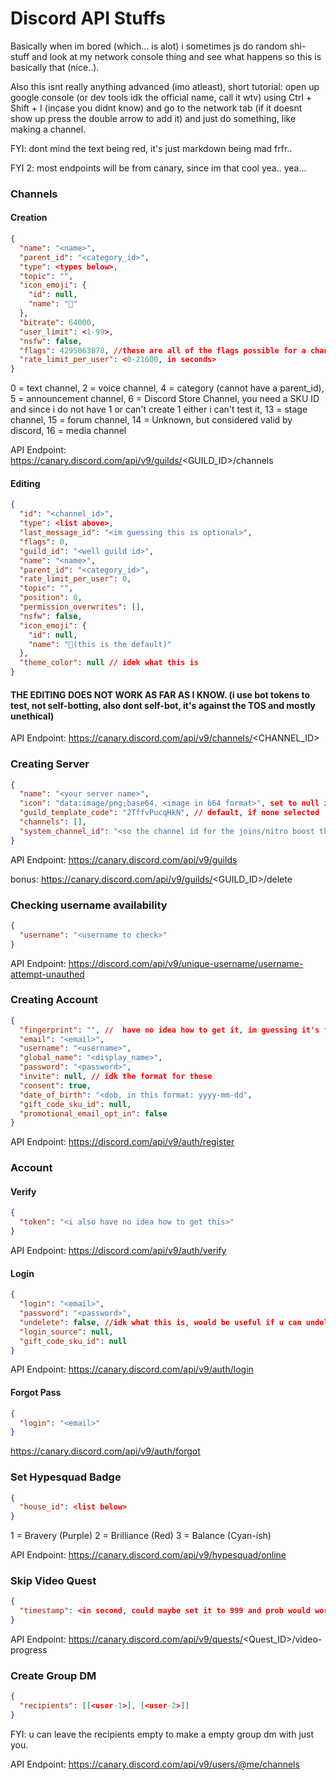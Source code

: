 # Discord API Stuffs

Basically when im bored (which... is alot) i sometimes js do random shi- stuff and look at my network console thing and see what happens so this is basically that (nice..).

Also this isnt really anything advanced (imo atleast), short tutorial: open up google console (or dev tools idk the official name, call it wtv) using Ctrl + Shift + I (incase you didnt know) and go to the network tab (if it doesnt show up press the double arrow to add it) and just do something, like making a channel.

FYI: dont mind the text being red, it's just markdown being mad frfr..

FYI 2: most endpoints will be from canary, since im that cool yea.. yea...

### Channels
#### Creation
```json
{
  "name": "<name>",
  "parent_id": "<category_id>",
  "type": <types below>,
  "topic": "",
  "icon_emoji": {
    "id": null,
    "name": "👋"
  },
  "bitrate": 64000,
  "user_limit": <1-99>,
  "nsfw": false,
  "flags": 4295063878, //these are all of the flags possible for a channel (almost all)
  "rate_limit_per_user": <0-21600, in seconds>
}
```

0 = text channel,
2 = voice channel,
4 = category (cannot have a parent_id),
5 = announcement channel,
6 = Discord Store Channel, you need a SKU ID and since i do not have 1 or can't create 1 either i can't test it, 
13 = stage channel,
15 = forum channel,
14 = Unknown, but considered valid by discord,
16 = media channel

API Endpoint: https://canary.discord.com/api/v9/guilds/<GUILD_ID>/channels

#### Editing
```json
{
  "id": "<channel_id>",
  "type": <list above>,
  "last_message_id": "<im guessing this is optional>",
  "flags": 0,
  "guild_id": "<well guild id>",
  "name": "<name>",
  "parent_id": "<category_id>",
  "rate_limit_per_user": 0,
  "topic": "",
  "position": 0,
  "permission_overwrites": [],
  "nsfw": false,
  "icon_emoji": {
    "id": null,
    "name": "👋(this is the default)"
  },
  "theme_color": null // idek what this is
}
```
#### THE EDITING DOES NOT WORK AS FAR AS I KNOW. (i use bot tokens to test, not self-botting, also dont self-bot, it's against the TOS and mostly unethical)

API Endpoint: https://canary.discord.com/api/v9/channels/<CHANNEL_ID>

### Creating Server
```json
{
  "name": "<your server name>",
  "icon": "data:image/png;base64, <image in b64 format>", set to null if none.
  "guild_template_code": "2TffvPucqHkN", // default, if none selected
  "channels": [],
  "system_channel_id": "<so the channel id for the joins/nitro boost thingy>" // not modifiable, set to null, otherwise might error.
}
```

API Endpoint: https://canary.discord.com/api/v9/guilds

bonus: https://canary.discord.com/api/v9/guilds/<GUILD_ID>/delete

### Checking username availability
```json
{
  "username": "<username to check>"
}
```

API Endpoint: https://discord.com/api/v9/unique-username/username-attempt-unauthed

### Creating Account
```json
{
  "fingerprint": "", //  have no idea how to get it, im guessing it's from the captcha or something idk
  "email": "<email>",
  "username": "<username>",
  "global_name": "<display_name>",
  "password": "<password>",
  "invite": null, // idk the format for these
  "consent": true,
  "date_of_birth": "<dob, in this format: yyyy-mm-dd",
  "gift_code_sku_id": null,
  "promotional_email_opt_in": false
}
```

API Endpoint: https://discord.com/api/v9/auth/register

### Account
#### Verify
```json
{
  "token": "<i also have no idea how to get this>"
}
```

API Endpoint: https://discord.com/api/v9/auth/verify

#### Login
```json
{
  "login": "<email>",
  "password": "<password>",
  "undelete": false, //idk what this is, would be useful if u can undelete u r account js with that though
  "login_source": null,
  "gift_code_sku_id": null
}
```

API Endpoint: https://canary.discord.com/api/v9/auth/login

#### Forgot Pass
```json
{
  "login": "<email>"
}
```

https://canary.discord.com/api/v9/auth/forgot

### Set Hypesquad Badge
```json
{
  "house_id": <list below>
}
```

1 = Bravery (Purple)
2 = Brilliance (Red)
3 = Balance (Cyan-ish)

API Endpoint: https://canary.discord.com/api/v9/hypesquad/online

### Skip Video Quest
```json
{
  "timestamp": <in second, could maybe set it to 999 and prob would work, havent tried>
}
```

API Endpoint: https://canary.discord.com/api/v9/quests/<Quest_ID>/video-progress

### Create Group DM
```json
{
  "recipients": [[<user-1>], [<user-2>]]
}
```

FYI: u can leave the recipients empty to make a empty group dm with just you.

API Endpoint: https://canary.discord.com/api/v9/users/@me/channels
